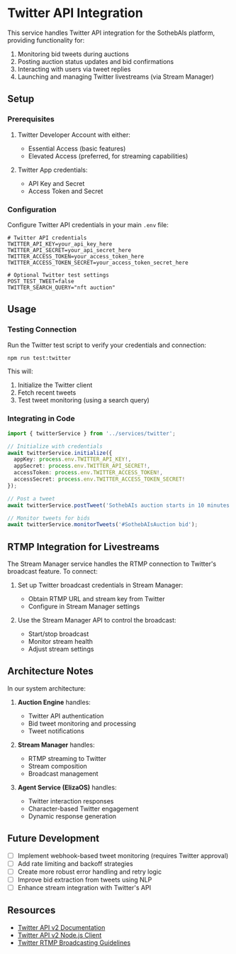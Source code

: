 # Twitter API Integration

This service handles Twitter API integration for the SothebAIs platform, providing functionality for:

1. Monitoring bid tweets during auctions
2. Posting auction status updates and bid confirmations
3. Interacting with users via tweet replies
4. Launching and managing Twitter livestreams (via Stream Manager)

## Setup

### Prerequisites

1. Twitter Developer Account with either:
   - Essential Access (basic features)
   - Elevated Access (preferred, for streaming capabilities)

2. Twitter App credentials:
   - API Key and Secret
   - Access Token and Secret

### Configuration

Configure Twitter API credentials in your main `.env` file:

```
# Twitter API credentials
TWITTER_API_KEY=your_api_key_here
TWITTER_API_SECRET=your_api_secret_here
TWITTER_ACCESS_TOKEN=your_access_token_here
TWITTER_ACCESS_TOKEN_SECRET=your_access_token_secret_here

# Optional Twitter test settings
POST_TEST_TWEET=false
TWITTER_SEARCH_QUERY="nft auction"
```

## Usage

### Testing Connection

Run the Twitter test script to verify your credentials and connection:

```bash
npm run test:twitter
```

This will:
1. Initialize the Twitter client
2. Fetch recent tweets
3. Test tweet monitoring (using a search query)

### Integrating in Code

```typescript
import { twitterService } from '../services/twitter';

// Initialize with credentials
await twitterService.initialize({
  appKey: process.env.TWITTER_API_KEY!,
  appSecret: process.env.TWITTER_API_SECRET!,
  accessToken: process.env.TWITTER_ACCESS_TOKEN!,
  accessSecret: process.env.TWITTER_ACCESS_TOKEN_SECRET!
});

// Post a tweet
await twitterService.postTweet('SothebAIs auction starts in 10 minutes!');

// Monitor tweets for bids
await twitterService.monitorTweets('#SothebAIsAuction bid');
```

## RTMP Integration for Livestreams

The Stream Manager service handles the RTMP connection to Twitter's broadcast feature. To connect:

1. Set up Twitter broadcast credentials in Stream Manager:
   - Obtain RTMP URL and stream key from Twitter
   - Configure in Stream Manager settings

2. Use the Stream Manager API to control the broadcast:
   - Start/stop broadcast
   - Monitor stream health
   - Adjust stream settings

## Architecture Notes

In our system architecture:

1. **Auction Engine** handles:
   - Twitter API authentication
   - Bid tweet monitoring and processing
   - Tweet notifications

2. **Stream Manager** handles:
   - RTMP streaming to Twitter
   - Stream composition
   - Broadcast management

3. **Agent Service (ElizaOS)** handles:
   - Twitter interaction responses
   - Character-based Twitter engagement
   - Dynamic response generation

## Future Development

- [ ] Implement webhook-based tweet monitoring (requires Twitter approval)
- [ ] Add rate limiting and backoff strategies
- [ ] Create more robust error handling and retry logic
- [ ] Improve bid extraction from tweets using NLP
- [ ] Enhance stream integration with Twitter's API

## Resources

- [Twitter API v2 Documentation](https://developer.twitter.com/en/docs/twitter-api)
- [Twitter API v2 Node.js Client](https://github.com/PLhery/node-twitter-api-v2)
- [Twitter RTMP Broadcasting Guidelines](https://help.twitter.com/en/using-twitter/twitter-live) 